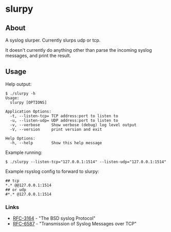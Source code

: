 slurpy
======

## About

A syslog slurper. Currently slurps udp or tcp.

It doesn't currently do anything other than parse the incoming syslog messages,
and print the result.

## Usage

Help output:

~~~
$ ./slurpy -h
Usage:
  slurpy [OPTIONS]

Application Options:
  -t, --listen-tcp= TCP address:port to listen to
  -u, --listen-udp= UDP address:port to listen to
  -v, --verbose     Show verbose (debug) log level output
  -V, --version     print version and exit

Help Options:
  -h, --help        Show this help message
~~~

Example running:

~~~
$ ./slurpy --listen-tcp="127.0.0.1:1514" --listen-udp="127.0.0.1:1514"
~~~

Example rsyslog config to forward to slurpy:

~~~
## tcp
*.* @@127.0.0.1:1514
## or udp
#*.* @127.0.0.1:1514
~~~

### Links

*   [RFC-3164](http://tools.ietf.org/html/rfc3164) - "The BSD syslog Protocol"
*   [RFC-6587](http://tools.ietf.org/html/rfc6587) - "Transmission of Syslog Messages over TCP"

